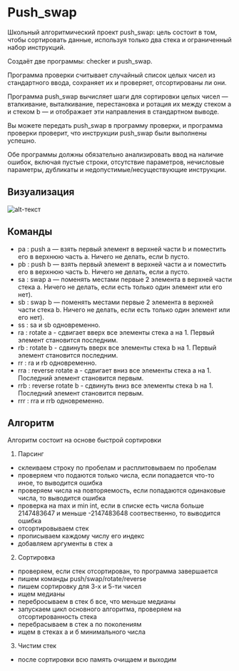# Push_swap
Школьный алгоритмический проект push_swap: цель состоит в том, чтобы сортировать данные, используя только два стека и ограниченный набор инструкций.

Создаёт две программы: checker и push_swap.

Программа проверки считывает случайный список целых чисел из стандартного ввода, сохраняет их и проверяет, отсортированы ли они.

Программа push_swap вычисляет шаги для сортировки целых чисел — вталкивание, выталкивание, перестановка и ротация их между стеком a и стеком b — и отображает эти направления в стандартном выводе.

Вы можете передать push_swap в программу проверки, и программа проверки проверит, что инструкции push_swap были выполнены успешно.

Обе программы должны обязательно анализировать ввод на наличие ошибок, включая пустые строки, отсутствие параметров, нечисловые параметры, дубликаты и недопустимые/несуществующие инструкции.
## Визуализация
![alt-текст](https://user-images.githubusercontent.com/38796098/57738594-6b6ae500-76b0-11e9-9d29-0f59ee825e8e.gif)
## Команды
- pa : push a — взять первый элемент в верхней части b и поместить его в верхнюю часть a. Ничего не делать, если b пусто.
- pb : push b — взять первый элемент в верхней части a и поместить его в верхнюю часть b. Ничего не делать, если a пусто.
- sa : swap a — поменять местами первые 2 элемента в верхней части стека a. Ничего не делать, если есть только один элемент или его нет).
- sb : swap b — поменять местами первые 2 элемента в верхней части стека b. Ничего не делать, если есть только один элемент или его нет).
- ss : sa и sb одновременно.
- ra : rotate a - сдвигает вверх все элементы стека a на 1. Первый элемент становится последним.
- rb : rotate b - сдвинуть вверх все элементы стека b на 1. Первый элемент становится последним.
- rr : ra и rb одновременно.
- rra : reverse rotate a - сдвигает вниз все элементы стека a на 1. Последний элемент становится первым.
- rrb : reverse rotate b - сдвинуть вниз все элементы стека b на 1. Последний элемент становится первым.
- rrr : rra и rrb одновременно.

## Алгоритм
Алгоритм состоит на основе быстрой сортировки
1.	Парсинг
-	склеиваем строку по пробелам и расплитовываем по пробелам
-	проверяем что подаются только числа, если попадается что-то иное, то выводится ошибка
-	проверяем числа на повторяемость, если попадаются одинаковые числа, то выводится ошибка
-	проверка на max и min int, если в списке есть числа больше 2147483647 и меньше -2147483648 соотвественно, то выводится ошибка
-	отсортировываем стек
-	прописываем каждому числу его индекс
-	добавляем аргументы в стек а
2.	Сортировка
-	проверяем, если стек отсортирован, то программа завершается
-	пишем команды push/swap/rotate/reverse
- пишем сортировку для 3-х и 5-ти чисел
-	ищем медианы
-	перебросываем в стек б все, что меньше медианы
-	запускаем цикл основного алгоритма, проверяем на отсортированность стека
-	перебрасываем в стек а по поколениям
-	ищем в стеках a и б минимального числа
3.	Чистим стек
-	после сортировки всю память очищаем и выходим
